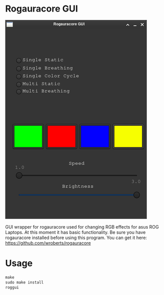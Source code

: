 # Rogauracore GUI 

![alt text](ss.png)

GUI wrapper for rogauracore used for changing RGB effects for asus ROG Laptops.
At this moment it has basic functionality.
Be sure you have rogauracore installed before using this program.
You can get it here: https://github.com/wroberts/rogauracore

# Usage
	make
	sudo make install
	roggui
